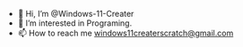 - 👋 Hi, I’m @Windows-11-Creater
- 👀 I’m interested in Programing.
- 📫 How to reach me windows11createrscratch@gmail.com
